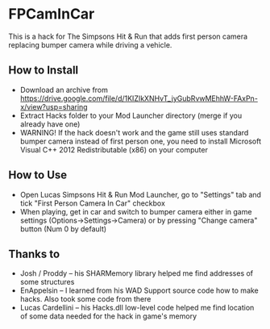 # FPCamInCar

This is a hack for The Simpsons Hit & Run that adds first person camera replacing bumper camera while driving a vehicle.

## How to Install

- Download an archive from https://drive.google.com/file/d/1KIZIkXNHvT_jyGubRvwMEhhW-FAxPn-x/view?usp=sharing
- Extract Hacks folder to your Mod Launcher directory (merge if you already have one)
- WARNING! If the hack doesn't work and the game still uses standard bumper camera instead of first person one, you need to install Microsoft Visual C++ 2012 Redistributable (x86) on your computer

## How to Use

- Open Lucas Simpsons Hit & Run Mod Launcher, go to "Settings" tab and tick "First Person Camera In Car" checkbox
- When playing, get in car and switch to bumper camera either in game settings (Options->Settings->Camera) or by pressing "Change camera" button (Num 0 by default)

## Thanks to

- Josh / Proddy – his SHARMemory library helped me find addresses of some structures
- EnAppelsin – I learned from his WAD Support source code how to make hacks. Also took some code from there
- Lucas Cardellini – his Hacks.dll low-level code helped me find location of some data needed for the hack in game's memory

